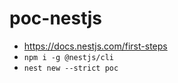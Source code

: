 # poc-nestjs
* https://docs.nestjs.com/first-steps
* `npm i -g @nestjs/cli`
* `nest new --strict poc`
